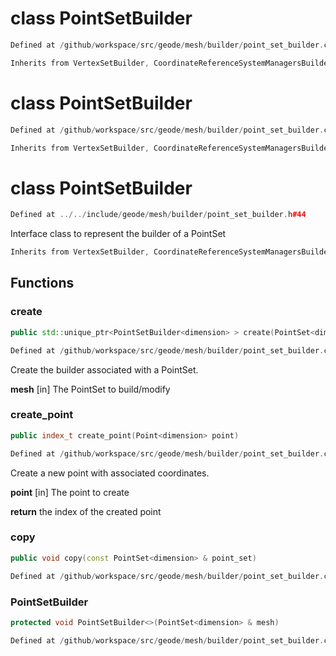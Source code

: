 # class PointSetBuilder

```cpp
Defined at /github/workspace/src/geode/mesh/builder/point_set_builder.cpp#81
```

```cpp
Inherits from VertexSetBuilder, CoordinateReferenceSystemManagersBuilder<3U>
```



# class PointSetBuilder

```cpp
Defined at /github/workspace/src/geode/mesh/builder/point_set_builder.cpp#80
```

```cpp
Inherits from VertexSetBuilder, CoordinateReferenceSystemManagersBuilder<2U>
```



# class PointSetBuilder

```cpp
Defined at ../../include/geode/mesh/builder/point_set_builder.h#44
```

 Interface class to represent the builder of a PointSet



```cpp
Inherits from VertexSetBuilder, CoordinateReferenceSystemManagersBuilder<dimension>
```



## Functions

### create

```cpp
public std::unique_ptr<PointSetBuilder<dimension> > create(PointSet<dimension> & mesh)
```

```cpp
Defined at /github/workspace/src/geode/mesh/builder/point_set_builder.cpp#41
```

 Create the builder associated with a PointSet.

**mesh** [in] The PointSet to build/modify

### create_point

```cpp
public index_t create_point(Point<dimension> point)
```

```cpp
Defined at /github/workspace/src/geode/mesh/builder/point_set_builder.cpp#49
```

 Create a new point with associated coordinates.

**point** [in] The point to create

**return** the index of the created point

### copy

```cpp
public void copy(const PointSet<dimension> & point_set)
```

```cpp
Defined at /github/workspace/src/geode/mesh/builder/point_set_builder.cpp#59
```

### PointSetBuilder

```cpp
protected void PointSetBuilder<>(PointSet<dimension> & mesh)
```

```cpp
Defined at /github/workspace/src/geode/mesh/builder/point_set_builder.cpp#33
```



